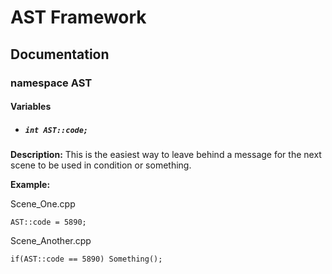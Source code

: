 # AST Framework
## Documentation
### namespace AST
#### Variables
- ##### `int AST::code;` 

**Description:** This is the easiest way to leave behind a message for the next scene to be used in condition or something.

**Example:**

Scene_One.cpp

`AST::code = 5890;`

Scene_Another.cpp

`if(AST::code == 5890) Something();`